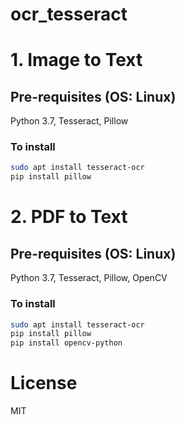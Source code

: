 # ocr_tesseract

# 1. Image to Text

## Pre-requisites (OS: Linux)

Python 3.7, Tesseract, Pillow

### To install

```bash
sudo apt install tesseract-ocr
pip install pillow
```
# 2. PDF to Text

## Pre-requisites (OS: Linux)

Python 3.7, Tesseract, Pillow, OpenCV

### To install

```bash
sudo apt install tesseract-ocr
pip install pillow
pip install opencv-python
```
# License
MIT
